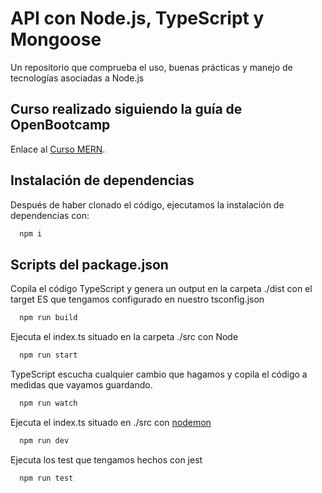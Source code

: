 # API con Node.js, TypeScript y Mongoose

Un repositorio que comprueba el uso, buenas prácticas y manejo de tecnologías asociadas a Node.js

## Curso realizado siguiendo la guía de OpenBootcamp

Enlace al [Curso MERN](https://campus.open-bootcamp.com/cursos/62).

## Instalación de dependencias

Después de haber clonado el código, ejecutamos la instalación de dependencias con:

```bash
  npm i
```

## Scripts del package.json

Copila el código TypeScript y genera un output en la carpeta ./dist con el target ES que tengamos configurado en nuestro tsconfig.json

```bash
  npm run build
```

Ejecuta el index.ts situado en la carpeta ./src con Node

```bash
  npm run start
```

TypeScript escucha cualquier cambio que hagamos y copila el código a medidas que vayamos guardando.

```bash
  npm run watch
```

Ejecuta el index.ts situado en ./src con [nodemon](https://nodemon.io/)

```bash
  npm run dev
```

Ejecuta los test que tengamos hechos con jest

```bash
  npm run test
```
